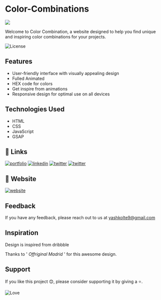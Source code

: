 # Color-Combinations


<img src="https://drive.google.com/file/d/1hLIpBgbXOgaOOjMI3R8JDq4ZUz0pyOAE/view?usp=share_link" />

Welcome to Color Combination, a website designed to help you find unique and inspiring color combinations for your projects.

![License](https://img.shields.io/github/license/yashkolte/gameui.svg)

## Features
- User-friendly interface with visually appealing design
- Fulled Animated
- HEX code for colors
- Get inspire from animations
- Responsive design for optimal use on all devices

## Technologies Used
* HTML
* CSS
* JavaScript
* GSAP

## 🔗 Links
[![portfolio](https://img.shields.io/badge/my_github-000?style=for-the-badge&logo=ko-fi&logoColor=white)](https://github.com/yashkolte)
[![linkedin](https://img.shields.io/badge/linkedin-0A66C2?style=for-the-badge&logo=linkedin&logoColor=white)](https://www.linkedin.com/in/yashkolte)
[![twitter](https://img.shields.io/badge/twitter-1DA1F2?style=for-the-badge&logo=twitter&logoColor=white)](https://twitter.com/yashkolte20)
[![twitter](https://img.shields.io/badge/instagram-f60866?style=for-the-badge&logo=instagram&logoColor=white)](https://www.instagram.com/yashkolte_/)

## 🔗 Website
[![website](https://img.shields.io/badge/website-000?style=for-the-badge&logo=hyper&logoColor=white)](https://colors-combinations.web.app/)

## Feedback

If you have any feedback, please reach out to us at yashkolte9@gmail.com

## Inspiration 

Design is inspired from dribbble

Thanks to '<i> Offriginal Madrid </i>' for this awesome design.

## Support

If you like this project 😊, please consider supporting it by giving a ⭐️.


![Love](http://ForTheBadge.com/images/badges/built-with-love.svg)

